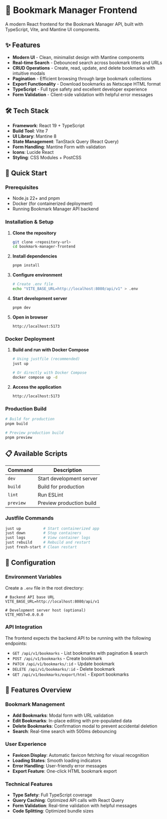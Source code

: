# 📱 Bookmark Manager Frontend

A modern React frontend for the Bookmark Manager API, built with TypeScript, Vite, and Mantine UI components.

## ✨ Features

- **Modern UI** - Clean, minimalist design with Mantine components
- **Real-time Search** - Debounced search across bookmark titles and URLs
- **CRUD Operations** - Create, read, update, and delete bookmarks with intuitive modals
- **Pagination** - Efficient browsing through large bookmark collections
- **Export Functionality** - Download bookmarks as Netscape HTML format
- **TypeScript** - Full type safety and excellent developer experience
- **Form Validation** - Client-side validation with helpful error messages

## 🛠 Tech Stack

- **Framework**: React 19 + TypeScript
- **Build Tool**: Vite 7
- **UI Library**: Mantine 8
- **State Management**: TanStack Query (React Query)
- **Form Handling**: Mantine Form with validation
- **Icons**: Lucide React
- **Styling**: CSS Modules + PostCSS

## 🚀 Quick Start

### Prerequisites

- Node.js 22+ and pnpm
- Docker (for containerized deployment)
- Running Bookmark Manager API backend

### Installation & Setup

1. **Clone the repository**

   ```bash
   git clone <repository-url>
   cd bookmark-manager-frontend
   ```

2. **Install dependencies**

   ```bash
   pnpm install
   ```

3. **Configure environment**

   ```bash
   # Create .env file
   echo "VITE_BASE_URL=http://localhost:8080/api/v1" > .env
   ```

4. **Start development server**

   ```bash
   pnpm dev
   ```

5. **Open in browser**
   ```
   http://localhost:5173
   ```

### Docker Deployment

1. **Build and run with Docker Compose**

   ```bash
   # Using justfile (recommended)
   just up

   # Or directly with Docker Compose
   docker compose up -d
   ```

2. **Access the application**
   ```
   http://localhost:5173
   ```

### Production Build

```bash
# Build for production
pnpm build

# Preview production build
pnpm preview
```

## 📋 Available Scripts

| Command   | Description              |
| --------- | ------------------------ |
| `dev`     | Start development server |
| `build`   | Build for production     |
| `lint`    | Run ESLint               |
| `preview` | Preview production build |

### Justfile Commands

```bash
just up          # Start containerized app
just down        # Stop containers
just logs        # View container logs
just rebuild     # Rebuild and restart
just fresh-start # Clean restart
```

## 🔧 Configuration

### Environment Variables

Create a `.env` file in the root directory:

```env
# Backend API base URL
VITE_BASE_URL=http://localhost:8080/api/v1

# Development server host (optional)
VITE_HOST=0.0.0.0
```

### API Integration

The frontend expects the backend API to be running with the following endpoints:

- `GET /api/v1/bookmarks` - List bookmarks with pagination & search
- `POST /api/v1/bookmarks` - Create bookmark
- `PATCH /api/v1/bookmarks/:id` - Update bookmark
- `DELETE /api/v1/bookmarks/:id` - Delete bookmark
- `GET /api/v1/bookmarks/export/html` - Export bookmarks

## 🎨 Features Overview

### Bookmark Management

- **Add Bookmarks**: Modal form with URL validation
- **Edit Bookmarks**: In-place editing with pre-populated data
- **Delete Bookmarks**: Confirmation modal to prevent accidental deletion
- **Search**: Real-time search with 500ms debouncing

### User Experience

- **Favicon Display**: Automatic favicon fetching for visual recognition
- **Loading States**: Smooth loading indicators
- **Error Handling**: User-friendly error messages
- **Export Feature**: One-click HTML bookmark export

### Technical Features

- **Type Safety**: Full TypeScript coverage
- **Query Caching**: Optimized API calls with React Query
- **Form Validation**: Real-time validation with helpful messages
- **Code Splitting**: Optimized bundle sizes
